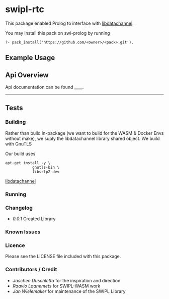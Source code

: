 # swipl-rtc

This package enabled Prolog to interface with [libdatachannel](https://github.com/paullouisageneau/libdatachannel).

You may install this pack on swi-prolog by running

```
?- pack_install('https://github.com/<owner>/<pack>.git').
```

## Example Usage

## Api Overview

Api documentation can be found ____.

---

## Tests

### Building 

Rather than build in-package (we want to build for the WASM & Docker Envs without make), 
we suply the libdatachannel library shared object. We build with GnuTLS

Our build uses 
```
apt-get install -y \
			gnutls-bin \
			libsrtp2-dev 
```

[libdatachannel](https://github.com/paullouisageneau/libdatachannel)



### Running

### Changelog

- *0.0.1*
	Created Library

### Known Issues

### Licence 

Please see the LICENSE file included with this package.

### Contributors / Credit

- *Jaschen Duschletta* for the inspiration and direction
- *Raavio Laanemets* for SWIPL-WASM work
- *Jan Wielemaker* for maintenance of the SWIPL Library


